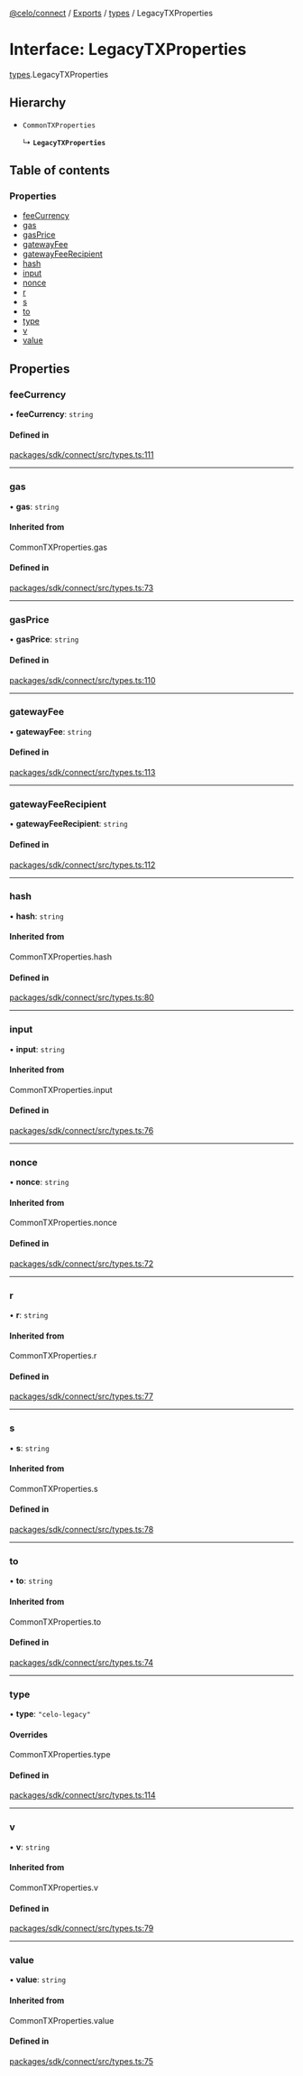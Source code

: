 [@celo/connect](../README.md) / [Exports](../modules.md) / [types](../modules/types.md) / LegacyTXProperties

# Interface: LegacyTXProperties

[types](../modules/types.md).LegacyTXProperties

## Hierarchy

- `CommonTXProperties`

  ↳ **`LegacyTXProperties`**

## Table of contents

### Properties

- [feeCurrency](types.LegacyTXProperties.md#feecurrency)
- [gas](types.LegacyTXProperties.md#gas)
- [gasPrice](types.LegacyTXProperties.md#gasprice)
- [gatewayFee](types.LegacyTXProperties.md#gatewayfee)
- [gatewayFeeRecipient](types.LegacyTXProperties.md#gatewayfeerecipient)
- [hash](types.LegacyTXProperties.md#hash)
- [input](types.LegacyTXProperties.md#input)
- [nonce](types.LegacyTXProperties.md#nonce)
- [r](types.LegacyTXProperties.md#r)
- [s](types.LegacyTXProperties.md#s)
- [to](types.LegacyTXProperties.md#to)
- [type](types.LegacyTXProperties.md#type)
- [v](types.LegacyTXProperties.md#v)
- [value](types.LegacyTXProperties.md#value)

## Properties

### feeCurrency

• **feeCurrency**: `string`

#### Defined in

[packages/sdk/connect/src/types.ts:111](https://github.com/celo-org/developer-tooling/blob/master/packages/sdk/connect/src/types.ts#L111)

___

### gas

• **gas**: `string`

#### Inherited from

CommonTXProperties.gas

#### Defined in

[packages/sdk/connect/src/types.ts:73](https://github.com/celo-org/developer-tooling/blob/master/packages/sdk/connect/src/types.ts#L73)

___

### gasPrice

• **gasPrice**: `string`

#### Defined in

[packages/sdk/connect/src/types.ts:110](https://github.com/celo-org/developer-tooling/blob/master/packages/sdk/connect/src/types.ts#L110)

___

### gatewayFee

• **gatewayFee**: `string`

#### Defined in

[packages/sdk/connect/src/types.ts:113](https://github.com/celo-org/developer-tooling/blob/master/packages/sdk/connect/src/types.ts#L113)

___

### gatewayFeeRecipient

• **gatewayFeeRecipient**: `string`

#### Defined in

[packages/sdk/connect/src/types.ts:112](https://github.com/celo-org/developer-tooling/blob/master/packages/sdk/connect/src/types.ts#L112)

___

### hash

• **hash**: `string`

#### Inherited from

CommonTXProperties.hash

#### Defined in

[packages/sdk/connect/src/types.ts:80](https://github.com/celo-org/developer-tooling/blob/master/packages/sdk/connect/src/types.ts#L80)

___

### input

• **input**: `string`

#### Inherited from

CommonTXProperties.input

#### Defined in

[packages/sdk/connect/src/types.ts:76](https://github.com/celo-org/developer-tooling/blob/master/packages/sdk/connect/src/types.ts#L76)

___

### nonce

• **nonce**: `string`

#### Inherited from

CommonTXProperties.nonce

#### Defined in

[packages/sdk/connect/src/types.ts:72](https://github.com/celo-org/developer-tooling/blob/master/packages/sdk/connect/src/types.ts#L72)

___

### r

• **r**: `string`

#### Inherited from

CommonTXProperties.r

#### Defined in

[packages/sdk/connect/src/types.ts:77](https://github.com/celo-org/developer-tooling/blob/master/packages/sdk/connect/src/types.ts#L77)

___

### s

• **s**: `string`

#### Inherited from

CommonTXProperties.s

#### Defined in

[packages/sdk/connect/src/types.ts:78](https://github.com/celo-org/developer-tooling/blob/master/packages/sdk/connect/src/types.ts#L78)

___

### to

• **to**: `string`

#### Inherited from

CommonTXProperties.to

#### Defined in

[packages/sdk/connect/src/types.ts:74](https://github.com/celo-org/developer-tooling/blob/master/packages/sdk/connect/src/types.ts#L74)

___

### type

• **type**: ``"celo-legacy"``

#### Overrides

CommonTXProperties.type

#### Defined in

[packages/sdk/connect/src/types.ts:114](https://github.com/celo-org/developer-tooling/blob/master/packages/sdk/connect/src/types.ts#L114)

___

### v

• **v**: `string`

#### Inherited from

CommonTXProperties.v

#### Defined in

[packages/sdk/connect/src/types.ts:79](https://github.com/celo-org/developer-tooling/blob/master/packages/sdk/connect/src/types.ts#L79)

___

### value

• **value**: `string`

#### Inherited from

CommonTXProperties.value

#### Defined in

[packages/sdk/connect/src/types.ts:75](https://github.com/celo-org/developer-tooling/blob/master/packages/sdk/connect/src/types.ts#L75)
